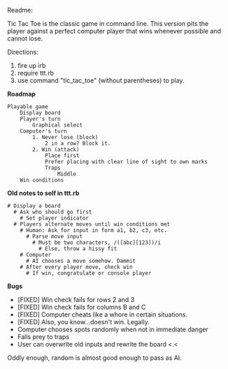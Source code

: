 Readme:

Tic Tac Toe is the classic game in command line. This version pits the player against a perfect computer player that wins whenever possible and cannot lose.

Directions:

1. fire up irb
2. require ttt.rb
3. use command "tic_tac_toe" (without parentheses) to play.

**Roadmap**

    Playable game
        Display board
        Player's turn
            Graphical select
        Computer's turn
            1. Never lose (block)
                2 in a row? Block it.
            2. Win (attack)
                Place first
                Prefer placing with clear line of sight to own marks
                Traps
                    Middle
        Win conditions

**Old notes to self in ttt.rb**

    # Display a board
      # Ask who should go first
        # Set player indicator
      # Players alternate moves until win conditions met
        # Human: Ask for input in form a1, b2, c3, etc.
          # Parse move input
            # Must be two characters, /([abc][123])/i
              # Else, throw a hissy fit
        # Computer
          # AI chooses a move somehow. Dammit      
        # After every player move, check win
          # If win, congratulate or console player
        
**Bugs**

* [FIXED] Win check fails for rows 2 and 3
* [FIXED] Win check fails for columns B and C
* [FIXED] Computer cheats like a whore in certain situations.
* [FIXED] Also, you know...doesn't win. Legally.
* Computer chooses spots randomly when not in immediate danger
* Falls prey to traps
* User can overwrite old inputs and rewrite the board <.<

Oddly enough, random is almost good enough to pass as AI.